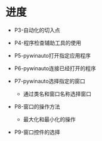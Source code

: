 # 进度
* P3-自动化的切入点
* P4-程序检查辅助工具的使用
* P5-pywinauto打开指定应用程序
* P6-pywinauto连接已经打开的程序
* P7-pywinauto选择指定的窗口
	* 通过类名和窗口名称选择窗口
* P8-窗口的操作方法
	* 最大化和最小化的操作

* P9-窗口控件的选择

<!--stackedit_data:
eyJoaXN0b3J5IjpbLTQ4MzkyMjMwMyw5OTg0OTY1MzEsLTE1Mz
Q2Nzc1MDcsLTc2NzE4NDQwLC0yNTc0NjYyNjcsMTc4MzU4Njg5
MSwtMTE4Nzc2MTAwOCwtMTU1ODM0NjA5Niw1NDE3MTUyNzQsMj
IyNzg0MTE5LC0xMzgyOTEwMzcxXX0=
-->